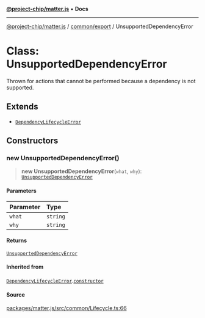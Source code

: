 [**@project-chip/matter.js**](../../../README.md) • **Docs**

***

[@project-chip/matter.js](../../../modules.md) / [common/export](../README.md) / UnsupportedDependencyError

# Class: UnsupportedDependencyError

Thrown for actions that cannot be performed because a dependency is not supported.

## Extends

- [`DependencyLifecycleError`](DependencyLifecycleError.md)

## Constructors

### new UnsupportedDependencyError()

> **new UnsupportedDependencyError**(`what`, `why`): [`UnsupportedDependencyError`](UnsupportedDependencyError.md)

#### Parameters

| Parameter | Type |
| :------ | :------ |
| `what` | `string` |
| `why` | `string` |

#### Returns

[`UnsupportedDependencyError`](UnsupportedDependencyError.md)

#### Inherited from

[`DependencyLifecycleError`](DependencyLifecycleError.md).[`constructor`](DependencyLifecycleError.md#constructors)

#### Source

[packages/matter.js/src/common/Lifecycle.ts:66](https://github.com/project-chip/matter.js/blob/7a8cbb56b87d4ccf34bec5a9a95ab40a1711324f/packages/matter.js/src/common/Lifecycle.ts#L66)
